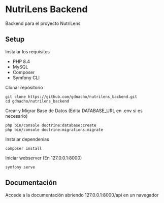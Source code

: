 # NutriLens Backend

Backend para el proyecto NutriLens

## Setup

Instalar los requisitos
- PHP 8.4
- MySQL
- Composer
- Symfony CLI

Clonar repositorio
```
git clone https://github.com/gdnacho/nutrilens_backend.git
cd gdnacho/nutrilens_backend
```

Crear y Migrar Base de Datos (Edita DATABASE_URL en .env si es necesario)
```
php bin/console doctrine:database:create
php bin/console doctrine:migrations:migrate
```

Instalar dependenias
```
composer install
```

Iniciar webserver (En 127.0.0.1:8000)
```
symfony serve
```

## Documentación

Accede a la documentación abriendo 127.0.0.1:8000/api en un navegador